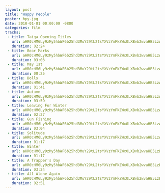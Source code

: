 ```yaml
---
layout: post
title: "Happy People"
poster: hpy.jpg
date: 2010-01-01 00:00:00 -0800
categories: film
tracks:
 - title: Taiga Opening Titles
   url: aHR0cHM6Ly9zMy5hbWF6b25hd3MuY29tL2tsYXVzYmFkZWx0LXBvb2wvaHB5LzAxIFRhaWdhIE9wZW5pbmcgVGl0bGVzLm1wMw==
   duration: 02:24
 - title: Bear Marks
   url: aHR0cHM6Ly9zMy5hbWF6b25hd3MuY29tL2tsYXVzYmFkZWx0LXBvb2wvaHB5LzAyIEJlYXIgTWFya3MubXAz
   duration: 03:03
 - title: May 1st
   url: aHR0cHM6Ly9zMy5hbWF6b25hd3MuY29tL2tsYXVzYmFkZWx0LXBvb2wvaHB5LzAzIE1heSAxc3QubXAz
   duration: 00:25
 - title: Dolls
   url: aHR0cHM6Ly9zMy5hbWF6b25hd3MuY29tL2tsYXVzYmFkZWx0LXBvb2wvaHB5LzA1IERvbGxzLm1wMw==
   duration: 01:41
 - title: Autumn
   url: aHR0cHM6Ly9zMy5hbWF6b25hd3MuY29tL2tsYXVzYmFkZWx0LXBvb2wvaHB5LzA2IEF1dHVtbi5tcDM=
   duration: 03:59
 - title: Leaving For Winter
   url: aHR0cHM6Ly9zMy5hbWF6b25hd3MuY29tL2tsYXVzYmFkZWx0LXBvb2wvaHB5LzA3IExlYXZpbmcgRm9yIFdpbnRlci5tcDM=
   duration: 02:27
 - title: Gun Fishing
   url: aHR0cHM6Ly9zMy5hbWF6b25hd3MuY29tL2tsYXVzYmFkZWx0LXBvb2wvaHB5LzA4IEd1biBGaXNoaW5nLm1wMw==
   duration: 03:04
 - title: Solitude
   url: aHR0cHM6Ly9zMy5hbWF6b25hd3MuY29tL2tsYXVzYmFkZWx0LXBvb2wvaHB5LzA5IFNvbGl0dWRlLm1wMw==
   duration: 01:17
 - title: Winter
   url: aHR0cHM6Ly9zMy5hbWF6b25hd3MuY29tL2tsYXVzYmFkZWx0LXBvb2wvaHB5LzEwIFdpbnRlci5tcDM=
   duration: 01:17
 - title: A Trapper's Day
   url: aHR0cHM6Ly9zMy5hbWF6b25hd3MuY29tL2tsYXVzYmFkZWx0LXBvb2wvaHB5LzExIEEgVHJhcHBlcidzIERheS5tcDM=
   duration: 03:24
 - title: All Alone Again
   url: aHR0cHM6Ly9zMy5hbWF6b25hd3MuY29tL2tsYXVzYmFkZWx0LXBvb2wvaHB5LzEyIEFsbCBBbG9uZSBBZ2Fpbi5tcDM=
   duration: 02:51
---
```

